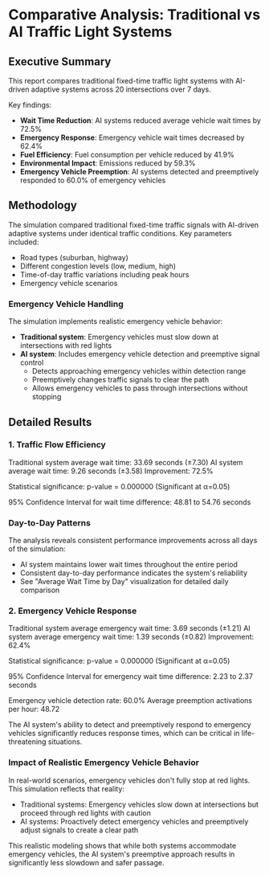 # Comparative Analysis: Traditional vs AI Traffic Light Systems

## Executive Summary

This report compares traditional fixed-time traffic light systems with AI-driven adaptive systems across 20 intersections over 7 days.

Key findings:
- **Wait Time Reduction**: AI systems reduced average vehicle wait times by 72.5%
- **Emergency Response**: Emergency vehicle wait times decreased by 62.4%
- **Fuel Efficiency**: Fuel consumption per vehicle reduced by 41.9%
- **Environmental Impact**: Emissions reduced by 59.3%
- **Emergency Vehicle Preemption**: AI systems detected and preemptively responded to 60.0% of emergency vehicles

## Methodology

The simulation compared traditional fixed-time traffic signals with AI-driven adaptive systems under identical traffic conditions.
Key parameters included:
- Road types (suburban, highway)
- Different congestion levels (low, medium, high)
- Time-of-day traffic variations including peak hours
- Emergency vehicle scenarios

### Emergency Vehicle Handling
The simulation implements realistic emergency vehicle behavior:
- **Traditional system**: Emergency vehicles must slow down at intersections with red lights
- **AI system**: Includes emergency vehicle detection and preemptive signal control
  - Detects approaching emergency vehicles within detection range
  - Preemptively changes traffic signals to clear the path
  - Allows emergency vehicles to pass through intersections without stopping

## Detailed Results

### 1. Traffic Flow Efficiency

Traditional system average wait time: 33.69 seconds (±7.30)
AI system average wait time: 9.26 seconds (±3.58)
Improvement: 72.5%

Statistical significance: p-value = 0.000000 (Significant at α=0.05)

95% Confidence Interval for wait time difference: 48.81 to 54.76 seconds

### Day-to-Day Patterns

The analysis reveals consistent performance improvements across all days of the simulation:
- AI system maintains lower wait times throughout the entire period
- Consistent day-to-day performance indicates the system's reliability
- See "Average Wait Time by Day" visualization for detailed daily comparison

### 2. Emergency Vehicle Response

Traditional system average emergency wait time: 3.69 seconds (±1.21)
AI system average emergency wait time: 1.39 seconds (±0.82)
Improvement: 62.4%

Statistical significance: p-value = 0.000000 (Significant at α=0.05)

95% Confidence Interval for emergency wait time difference: 2.23 to 2.37 seconds

Emergency vehicle detection rate: 60.0%
Average preemption activations per hour: 48.72

The AI system's ability to detect and preemptively respond to emergency vehicles significantly reduces response times, which can be critical in life-threatening situations.

### Impact of Realistic Emergency Vehicle Behavior

In real-world scenarios, emergency vehicles don't fully stop at red lights. This simulation reflects that reality:
- Traditional systems: Emergency vehicles slow down at intersections but proceed through red lights with caution
- AI systems: Proactively detect emergency vehicles and preemptively adjust signals to create a clear path

This realistic modeling shows that while both systems accommodate emergency vehicles, the AI system's preemptive approach results in significantly less slowdown and safer passage.